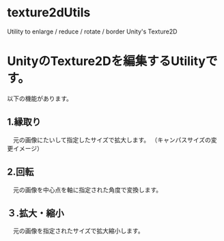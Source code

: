 # texture2dUtils
Utility to enlarge / reduce / rotate / border Unity's Texture2D

# UnityのTexture2Dを編集するUtilityです。

以下の機能があります。

## 1.縁取り
　元の画像にたいして指定したサイズで拡大します。
 （キャンパスサイズの変更イメージ）
 
## 2.回転
　元の画像を中心点を軸に指定された角度で変換します。
 
## ３.拡大・縮小
　元の画像を指定されたサイズで拡大縮小します。

